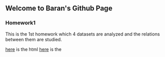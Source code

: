 ## Welcome to Baran's Github Page

### Homework1
This is the 1st homework which 4 datasets are analyzed and the relations between them are studied.

[here](bu-ie-360.io/spring22-barankirkgoz/IE360_HW1_Baran_Kirkgoz.html) is the html
[here]() is the
